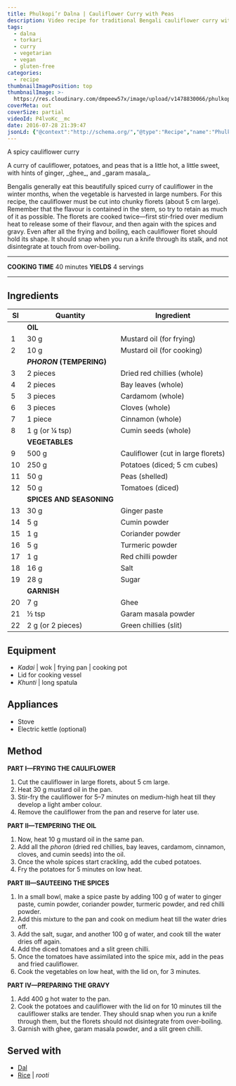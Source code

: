 ```yaml
---
title: Phulkopi’r Dalna | Cauliflower Curry with Peas
description: Video recipe for traditional Bengali cauliflower curry with potatoes and peas, fragrant with ginger, garam masala and ghee.
tags:
  - dalna
  - torkari
  - curry
  - vegetarian
  - vegan
  - gluten-free
categories:
  - recipe
thumbnailImagePosition: top
thumbnailImage: >-
  https://res.cloudinary.com/dmpeew57x/image/upload/v1478830066/phulkopir-dalna_thumbnail.jpg
coverMeta: out
coverSize: partial
videoId: P4lvoKc__mc
date: 2016-07-28 21:39:47
jsonLd: {"@context":"http://schema.org/","@type":"Recipe","name":"Phulkopi'r dalna","author":"Bong Eats","image":"https://res.cloudinary.com/dmpeew57x/image/upload/v1478835833/thumbs/phulkopir-dalna-thumbnail-small.jpg","description":"A curry of cauliflower, potatoes, and peas that is a little hot, a little sweet, and with hints of ginger, ghee, and garam masala.","prepTime":"PT10M","totalTime":"PT40M","recipeYield":"4","recipeIngredient":["Mustard oil (for frying)	30 g","Mustard oil (for cooking)	10 g","Dried red chillies	2 pieces","Bay leaves	2 pieces","Cardamom	3 pieces","Cloves	3 pieces","Cinnamon	1 piece","Cumin seeds	2 g (or ¼ tsp)","Cauliflower	500 g","Potatoes	250 g","Peas	50 g","Tomatoes	50 g","Ginger paste	30 g","Cumin powder	5 g","Coriander powder	1 g","Turmeric powder	5 g","Red chilli powder	1 g","Salt	16 g","Sugar	28 g","Ghee	7 g","Garam masala	powder 1/2 tsp","Green chillies	2 g (or 2 pieces)"],"recipeInstructions":["1. Cut the cauliflower in large florets, about 5 cm large.","2. Heat 30 g mustard oil in the pan.","3. Stir-fry the cauliflower for 5–7 minutes on medium-high heat till they develop a light amber colour.","4. Remove the cauliflower from the pan and reserve for later use.","5. Now, heat 10 g mustard oil in the same pan.","6. Add all the phoron into the oil.","7. Once the whole spices start crackling, add the cubed potatoes.","8. Fry the potatoes for 5 minutes on low heat.","9. Add 100 g of water to the ginger paste, cumin powder, coriander powder, turmeric powder, and red chilli powder.","10. Add this mixture to the pan and cook on medium heat till the water dries off.","11. Add the salt, sugar, and another 100 g of water and cook till the water dries off.","12. Add the diced tomatoes and a green chilli.","13. Once the tomatoes have assimilated, add the peas and fried cauliflower.","14. Cook with the lid on for 3 minutes, on low heat.","15. Add 500 g hot water to the pan.","16. Cook the potatoes and cauliflower with the lid on for 10 minutes till the cauliflower stalks are tender. They should snap when you run a knife through them, but the florets should not disintegrate from over-boiling.","17. Garnish with ghee, powdered garam masala, and a green chilli."]}
---
```



<p class="post-byline">A spicy cauliflower curry</p>

<p class="post-intro">A curry of cauliflower, potatoes, and peas that is a little hot, a little sweet, with hints of ginger, _ghee_, and _garam masala_.</p>

<!-- more -->
<span class="dropcap">B</span>engalis generally eat this beautifully spiced curry of cauliflower in the winter months, when the vegetable is harvested in large numbers. For this recipe, the cauliflower must be cut into chunky florets (about 5 cm large). Remember that the flavour is contained in the stem, so try to retain as much of it as possible. The florets are cooked twice—first stir-fried over medium heat to release some of their flavour, and then again with the spices and gravy. Even after all the frying and boiling, each cauliflower floret should hold its shape. It should snap when you run a knife through its stalk, and not disintegrate at touch from over-boiling.

***
**COOKING TIME**  40 minutes
**YIELDS** 4 servings
***
## Ingredients
| Sl|                Quantity | Ingredient                         |
|---|-------------------------|------------------------------------|
|   |**OIL**                  |                                    |
| 1 |                    30 g | Mustard oil (for frying)           |
| 2 |                    10 g | Mustard oil (for cooking)          |
|   |**_PHORON_ (TEMPERING)** |                                    |
| 3 |                2 pieces | Dried red chillies (whole)         |
| 4 |                2 pieces | Bay leaves (whole)                 |
| 5 |                3 pieces | Cardamom (whole)                   |
| 6 |                3 pieces | Cloves (whole)                     |
| 7 |                 1 piece | Cinnamon (whole)                   |
| 8 |          1 g (or ¼ tsp) | Cumin seeds (whole)                |
|   |**VEGETABLES**           |                                    |
| 9 |                   500 g | Cauliflower (cut in large florets) |
|10 |                   250 g | Potatoes (diced; 5 cm cubes)       |
|11 |                    50 g | Peas (shelled)                     |
|12 |                    50 g | Tomatoes (diced)                   |
|   |**SPICES AND SEASONING** |                                    |
|13 |                    30 g | Ginger paste                       |
|14 |                     5 g | Cumin powder                       |
|15 |                     1 g | Coriander powder                   |
|16 |                     5 g | Turmeric powder                    |
|17 |                     1 g | Red chilli powder                  |
|18 |                    16 g | Salt                               |
|19 |                    28 g | Sugar                              |
|   |**GARNISH**              |                                    |
|20 |                     7 g | Ghee                               |
|21 |                   ½ tsp | Garam masala powder                |
|22 |       2 g (or 2 pieces) | Green chillies (slit)              |

## Equipment
- _Kadai_ | wok | frying pan | cooking pot
- Lid for cooking vessel
- _Khunti_ | long spatula


## Appliances
- Stove
- Electric kettle (optional)

## Method
**PART I—FRYING THE CAULIFLOWER**
1. Cut the cauliflower in large florets, about 5 cm large.
2. Heat 30 g mustard oil in the pan.
3. Stir-fry the cauliflower for 5–7 minutes on medium-high heat till they develop a light amber colour.
4. Remove the cauliflower from the pan and reserve for later use.

  **PART II—TEMPERING THE OIL**
1. Now, heat 10 g mustard oil in the same pan.
2. Add all the _phoron_ (dried red chillies, bay leaves, cardamom, cinnamon, cloves, and cumin seeds) into the oil.
3. Once the whole spices start crackling, add the cubed potatoes.
4. Fry the potatoes for 5 minutes on low heat.

  **PART III—SAUTEEING THE SPICES**
1. In a small bowl, make a spice paste by adding 100 g of water to ginger paste, cumin powder, coriander powder, turmeric powder, and red chilli powder.
2. Add this mixture to the pan and cook on medium heat till the water dries off.
3. Add the salt, sugar, and another 100 g of water, and cook till the water dries off again.
4. Add the diced tomatoes and a slit green chilli.
5. Once the tomatoes have assimilated into the spice mix, add in the peas and fried cauliflower.
6. Cook the vegetables on low heat, with the lid on, for 3 minutes.

  **PART IV—PREPARING THE GRAVY**
1. Add 400 g hot water to the pan.
2. Cook the potatoes and cauliflower with the lid on for 10 minutes till the cauliflower stalks are tender. They should snap when you run a knife through them, but the florets should not disintegrate from over-boiling.
3. Garnish with ghee, garam masala powder, and a slit green chilli.

## Served with
- [Dal](/tags/dal/)
- [Rice](/how-to/cook-the-perfect-rice/) | _rooti_
